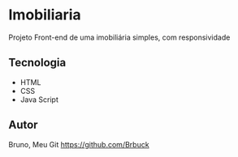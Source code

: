 # Imobiliaria

Projeto Front-end de uma imobiliária simples, com responsividade

## Tecnologia

* HTML
* CSS
* Java Script


## Autor

Bruno, Meu Git <https://github.com/Brbuck>